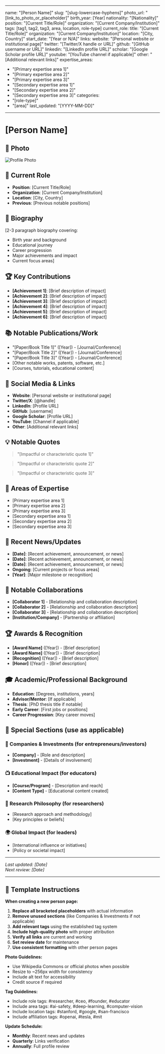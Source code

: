 
---
name: "[Person Name]"
slug: "[slug-lowercase-hyphens]"
photo_url: "[link_to_photo_or_placeholder]"
birth_year: [Year]
nationality: "[Nationality]"
position: "[Current Title/Role]"
organization: "[Current Company/Institution]"
tags: [tag1, tag2, tag3, area, location, role-type]
current_role:
  title: "[Current Title/Role]"
  organization: "[Current Company/Institution]"
  location: "[City, Country]"
  start_date: "[Year or N/A]"
links:
  website: "[Personal website or institutional page]"
  twitter: "[Twitter/X handle or URL]"
  github: "[GitHub username or URL]"
  linkedin: "[LinkedIn profile URL]"
  scholar: "[Google Scholar profile URL]"
  youtube: "[YouTube channel if applicable]"
  other: "[Additional relevant links]"
expertise_areas:
  - "[Primary expertise area 1]"
  - "[Primary expertise area 2]"
  - "[Primary expertise area 3]"
  - "[Secondary expertise area 1]"
  - "[Secondary expertise area 2]"
  - "[Secondary expertise area 3]"
categories:
  - "[role-type]"
  - "[area]"
last_updated: "[YYYY-MM-DD]"
---

# [Person Name]

## 📸 Photo

![Profile Photo](link_to_photo_or_placeholder)

## 🎯 Current Role

- **Position**: [Current Title/Role]
- **Organization**: [Current Company/Institution]
- **Location**: [City, Country]
- **Previous**: [Previous notable positions]

## 📖 Biography

[2-3 paragraph biography covering:
- Birth year and background
- Educational journey
- Career progression
- Major achievements and impact
- Current focus areas]

## 🏆 Key Contributions

- **[Achievement 1]**: [Brief description of impact]
- **[Achievement 2]**: [Brief description of impact]
- **[Achievement 3]**: [Brief description of impact]
- **[Achievement 4]**: [Brief description of impact]
- **[Achievement 5]**: [Brief description of impact]
- **[Achievement 6]**: [Brief description of impact]

## 📚 Notable Publications/Work

- "[Paper/Book Title 1]" ([Year]) - [Journal/Conference]
- "[Paper/Book Title 2]" ([Year]) - [Journal/Conference]
- "[Paper/Book Title 3]" ([Year]) - [Journal/Conference]
- [Other notable works, patents, software, etc.]
- [Courses, tutorials, educational content]

## 🔗 Social Media & Links

- **Website**: [Personal website or institutional page]
- **Twitter/X**: [@handle]
- **LinkedIn**: [Profile URL]
- **GitHub**: [username]
- **Google Scholar**: [Profile URL]
- **YouTube**: [Channel if applicable]
- **Other**: [Additional relevant links]

## 💡 Notable Quotes

> "[Impactful or characteristic quote 1]"

> "[Impactful or characteristic quote 2]"

> "[Impactful or characteristic quote 3]"

## 🎯 Areas of Expertise

- [Primary expertise area 1]
- [Primary expertise area 2]
- [Primary expertise area 3]
- [Secondary expertise area 1]
- [Secondary expertise area 2]
- [Secondary expertise area 3]

## 📰 Recent News/Updates

- **[Date]**: [Recent achievement, announcement, or news]
- **[Date]**: [Recent achievement, announcement, or news]
- **[Date]**: [Recent achievement, announcement, or news]
- **Ongoing**: [Current projects or focus areas]
- **[Year]**: [Major milestone or recognition]

## 🤝 Notable Collaborations

- **[Collaborator 1]** - [Relationship and collaboration description]
- **[Collaborator 2]** - [Relationship and collaboration description]
- **[Collaborator 3]** - [Relationship and collaboration description]
- **[Institution/Company]** - [Partnership or affiliation]

## 🏆 Awards & Recognition

- **[Award Name]** ([Year]) - [Brief description]
- **[Award Name]** ([Year]) - [Brief description]
- **[Recognition]** ([Year]) - [Brief description]
- **[Honor]** ([Year]) - [Brief description]

## 🎓 Academic/Professional Background

- **Education**: [Degrees, institutions, years]
- **Advisor/Mentor**: [If applicable]
- **Thesis**: [PhD thesis title if notable]
- **Early Career**: [First jobs or positions]
- **Career Progression**: [Key career moves]

## 🌟 Special Sections (use as applicable)

### 🏢 Companies & Investments (for entrepreneurs/investors)
- **[Company]** - [Role and description]
- **[Investment]** - [Details of involvement]

### 📺 Educational Impact (for educators)
- **[Course/Program]** - [Description and reach]
- **[Content Type]** - [Educational content created]

### 🔬 Research Philosophy (for researchers)
- [Research approach and methodology]
- [Key principles or beliefs]

### 🌍 Global Impact (for leaders)
- [International influence or initiatives]
- [Policy or societal impact]

---

*Last updated: [Date]*  
*Next review: [Date]*



---

## 📝 Template Instructions

**When creating a new person page:**

1. **Replace all bracketed placeholders** with actual information
2. **Remove unused sections** (like Companies & Investments if not applicable)
3. **Add relevant tags** using the established tag system
4. **Include high-quality photo** with proper attribution
5. **Verify all links** are current and working
6. **Set review date** for maintenance
7. **Use consistent formatting** with other person pages

**Photo Guidelines:**
- Use Wikipedia Commons or official photos when possible
- Resize to ~256px width for consistency
- Include alt text for accessibility
- Credit source if required

**Tag Guidelines:**
- Include role tags: #researcher, #ceo, #founder, #educator
- Include area tags: #ai-safety, #deep-learning, #computer-vision
- Include location tags: #stanford, #google, #san-francisco
- Include affiliation tags: #openai, #tesla, #mit

**Update Schedule:**
- **Monthly**: Recent news and updates
- **Quarterly**: Links verification
- **Annually**: Full profile review
